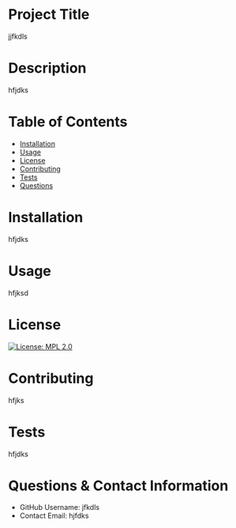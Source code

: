 
  
  # Project Title
  jjfkdls
  
  # Description
  hfjdks
  
  # Table of Contents 
  * [Installation](#Installation)
  * [Usage](#Usage)
  * [License](#Installation)
  * [Contributing](#Contributing)
  * [Tests](#Tests)
  * [Questions](#Questions--Contact-Information)
      
  # Installation
  hfjdks
  # Usage
  hfjksd
  # License 
  

 
  [![License: MPL 2.0](https://img.shields.io/badge/License-MPL%202.0-brightgreen.svg)](https://opensource.org/licenses/MPL-2.0)
  
  # Contributing 
  hfjks
  # Tests
  hfjdks
  # Questions & Contact Information 
  * GitHub Username: jfkdls
  * Contact Email: hjfdks

